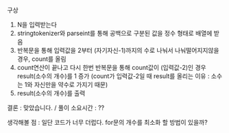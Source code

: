 구상
1. N을 입력받는다
2. stringtokenizer와 parseint를 통해 공백으로 구분된 값을 정수 형태로 배열에 받음
3. 반복문을 통해 입력값을 2부터 (자기자신-1)까지의 수로 나눠서 나눠떨어지지않을 경우, count를 올림
4. count연산이 끝나고 다시 한번 반복문을 통해 count값이 (입력값-2)인 경우 result(소수의 개수)를 1 증가
   (count가 입력값-2일 때 result를 올리는 이유 : 소수는 1와 자신만을 약수로 가지기 때문)
5. result(소수의 개수)를 출력


결론 : 맞았습니다. / 풀이 소요시간 : ??

생각해볼 점 : 일단 코드가 너무 더럽다. for문의 개수를 최소화 할 방법이 있을까?